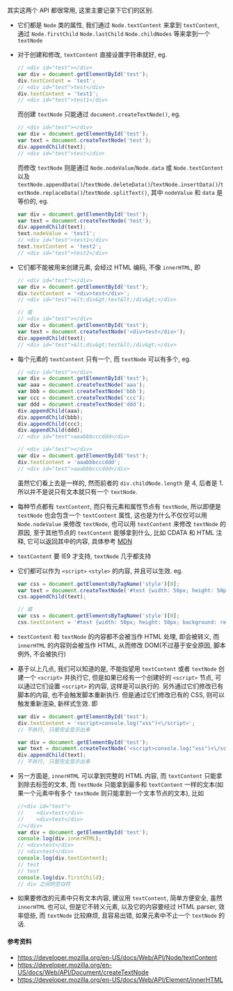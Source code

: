 其实这两个 API 都很常用, 这里主要记录下它们的区别.

* 它们都是 `Node` 类的属性, 我们通过 `Node.textContent` 来拿到 `textContent`, 通过 `Node.firstChild` `Node.lastChild` `Node.childNodes` 等来拿到一个 `textNode`

* 对于创建和修改, `textContent` 直接设置字符串就好, eg.

  ```javascript
  // <div id="test"></div>
  var div = document.getElementById('test');
  div.textContent = 'test';
  // <div id="test">test</div>
  div.textContent = 'test1';
  // <div id="test">test1</div>
  ```

  而创建 `textNode` 只能通过 `document.createTextNode()`, eg.

  ```javascript
  // <div id="test"></div>
  var div = document.getElementById('test');
  var text = document.createTextNode('test');
  div.appendChild(text);
  // <div id="test">test</div>
  ```

  而修改 `textNode` 则是通过 `Node.nodeValue`/`Node.data` 或 `Node.textContent` 以及 `textNode.appendData()`/`textNode.deleteData()`/`textNode.insertData()`/`textNode.replaceData()`/`textNode.splitText()`, 其中 `nodeValue` 和 `data` 是等价的, eg.

  ```javascript
  var div = document.getElementById('test');
  var text = document.createTextNode('test');
  div.appendChild(text);
  text.nodeValue = 'test1';
  // <div id="test">test1</div>
  text.textContent = 'test2';
  // <div id="test">test2</div>
  ```

* 它们都不能被用来创建元素, 会经过 HTML 编码, 不像 `innerHTML`, 即

  ```javascript
  // <div id="test"></div>
  var div = document.getElementById('test');
  div.textContent = '<div>test</div>';
  // <div id="test">&lt;div&gt;test&lt;/div&gt;</div>
  
  // 或
  // <div id="test"></div>
  var div = document.getElementById('test');
  var text = document.createTextNode('<div>test</div>');
  div.appendChild(text);
  // <div id="test">&lt;div&gt;test&lt;/div&gt;</div>
  ```

* 每个元素的 `textContent` 只有一个, 而 `textNode` 可以有多个, eg.

  ```javascript
  // <div id="test"></div>
  var div = document.getElementById('test');
  var aaa = document.createTextNode('aaa');
  var bbb = document.createTextNode('bbb');
  var ccc = document.createTextNode('ccc');
  var ddd = document.createTextNode('ddd');
  div.appendChild(aaa);
  div.appendChild(bbb);
  div.appendChild(ccc);
  div.appendChild(ddd);
  // <div id="test">aaabbbcccddd</div>
  
  // <div id="test"></div>
  var div = document.getElementById('test');
  div.textContent = 'aaabbbcccddd';
  // <div id="test">aaabbbcccddd</div>
  ```

  虽然它们看上去是一样的, 然而前者的 `div.childNode.length` 是 4, 后者是 1. 所以并不是说只有文本就只有一个 `textNode`.

* 每种节点都有 `textContent`, 而只有元素和属性节点有 `textNode`, 所以即便是 `textNode` 也会包含一个 `textContent` 属性, 这也是为什么不仅仅可以用 `Node.nodeValue` 来修改 `textNode`, 也可以用 `textContent` 来修改 `textNode` 的原因, 至于其他节点的 `textContent` 能够拿到什么, 比如 CDATA 和 HTML 注释, 它可以返回其中的内容, 具体参考 [MDN](https://developer.mozilla.org/en-US/docs/Web/API/Node/textContent)

* `textContent` 要 IE9 才支持, `textNode` 几乎都支持

* 它们都可以作为 `<script>` `<style>` 的内容, 并且可以生效. eg.

  ```javascript
  var css = document.getElementsByTagName('style')[0];
  var text = document.createTextNode('#test {width: 50px; height: 50px; background: red;}');
  css.appendChild(text);
  
  // 或
  var css = document.getElementsByTagName('style')[0];
  css.textContent = '#test {width: 50px; height: 50px; background: red;}';
  ```

* `textContent` 和 `textNode` 的内容都不会被当作 HTML 处理, 即会被转义, 而 `innerHTML` 的内容则会被当作 HTML, 从而修改 DOM(不过基于安全原因, 脚本例外, 不会被执行)

* 基于以上几点, 我们可以知道的是, 不能指望用 `textContent` 或者 `textNode` 创建一个 `<script>` 并执行它, 但是如果已经有一个创建好的 `<script>` 节点, 可以通过它们设置 `<script>` 的内容, 这样是可以执行的. 另外通过它们修改已有脚本的内容, 也不会触发脚本重新执行. 但是通过它们修改已有的 CSS, 则可以触发重新渲染, 新样式生效. 即

  ```javascript
  var div = document.getElementById('test');
  div.textContent = '<script>console.log("xss")<\/script>';
  // 不执行, 只是完全显示出来
  
  var div = document.getElementById('test');
  var text = document.createTextNode('<script>console.log("xss")<\/script>');
  div.appendChild(text);
  // 不执行, 只是完全显示出来
  ```

* 另一方面是, `innerHTML` 可以拿到完整的 HTML 内容, 而 `textContent` 只能拿到除去标签的文本, 而 `textNode` 只能拿到最多和 `textContent` 一样的文本(如果一个元素中有多个 `textNode` 则只能拿到一个文本节点的文本), 比如

  ```javascript
  //<div id="test">
  //	<div>test</div>
  //	<div>test</div>
  //</div>
  var div = document.getElementById('test');
  console.log(div.innerHTML);
  // <div>test</div>
  // <div>test</div>
  console.log(div.textContent);
  // test
  // test
  console.log(div.firstChild);
  // div 之间的空白符
  ```

* 如果要修改的元素中只有文本内容, 建议用 `textContent`, 简单方便安全, 虽然 `innerHTML` 也可以, 但是它不转义元素, 以及它的内容要经过 HTML parser, 效率低些, 而 `textNode` 比较麻烦, 且容易出错, 如果元素中不止一个 `textNode` 的话.



#### 参考资料

* https://developer.mozilla.org/en-US/docs/Web/API/Node/textContent
* https://developer.mozilla.org/en-US/docs/Web/API/Document/createTextNode
* https://developer.mozilla.org/en-US/docs/Web/API/Element/innerHTML